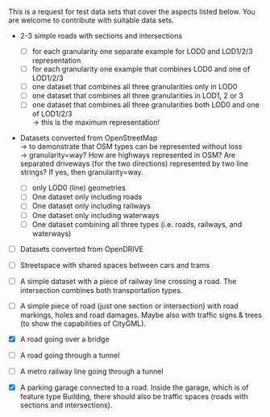 This is a request for test data sets that cover the aspects listed below. You are welcome to contribute with suitable data sets.

* 2-3 simple roads with sections and intersections
  - [ ] for each granularity one separate example for LOD0 and LOD1/2/3 representation
  - [ ] for each granularity one example that combines LOD0 and one of LOD1/2/3
  - [ ] one dataset that combines all three granularities only in LOD0
  - [ ] one dataset that combines all three granularities in LOD1, 2 or 3
  - [ ] one dataset that combines all three granularities both LOD0 and one of LOD1/2/3 <br>
       -> this is the maximum representation!

* Datasets converted from OpenStreetMap<br>
  -> to demonstrate that OSM types can be represented without loss<br>
  -> granularity=way? How are highways represented in OSM? Are separated driveways (for the two directions) represented by two line strings? If yes, then granularity=way.
  
  - [ ] only LOD0 (line) geometries
  - [ ] One dataset only including roads
  - [ ] One dataset only including railways
  - [ ] One dataset only including waterways
  - [ ] One dataset combining all three types (i.e. roads, railways, and waterways)

* [ ] Datasets converted from OpenDRIVE

* [ ] Streetspace with shared spaces between cars and trams

* [ ] A simple dataset with a piece of railway line crossing a road. The intersection combines both transportation types.

* [ ] A simple piece of road (just one section or intersection) with road markings, holes and road damages. Maybe also with traffic signs & trees (to show the capabilities of CityGML).

* [x] A road going over a bridge

* [ ] A road going through a tunnel

* [ ] A metro railway line going through a tunnel

* [x] A parking garage connected to a road. Inside the garage, which is of feature type Building, there should also be traffic spaces (roads with sections and intersections).
